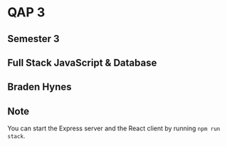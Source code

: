 # QAP 3

## Semester 3

## Full Stack JavaScript & Database

## Braden Hynes

## Note

You can start the Express server and the React client by running `npm run stack`.
